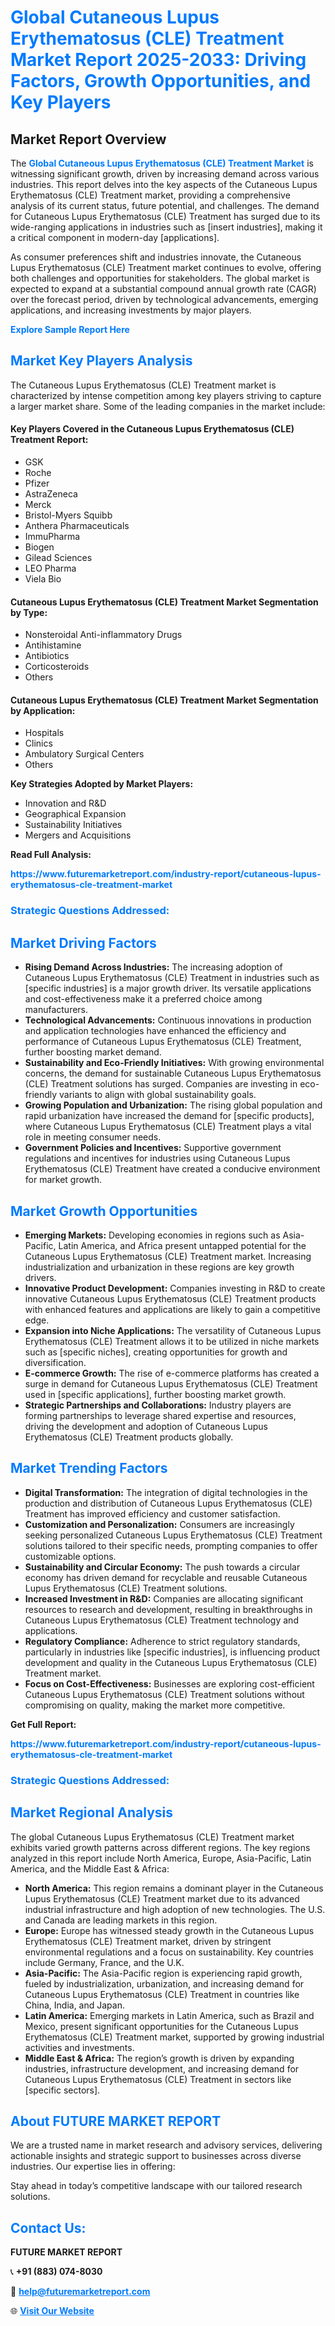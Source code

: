 <h1 style="color: #007BFF;">Global Cutaneous Lupus Erythematosus (CLE) Treatment Market Report 2025-2033: Driving Factors, Growth Opportunities, and Key Players</h1>

<section id="overview">
<h2>Market Report Overview</h2>
<p>The <a href="https://www.futuremarketreport.com/industry-report/cutaneous-lupus-erythematosus-cle-treatment-market" style="color: #007BFF; text-decoration: none;"><strong>Global Cutaneous Lupus Erythematosus (CLE) Treatment Market</strong></a> is witnessing significant growth, driven by increasing demand across various industries. This report delves into the key aspects of the Cutaneous Lupus Erythematosus (CLE) Treatment market, providing a comprehensive analysis of its current status, future potential, and challenges. The demand for Cutaneous Lupus Erythematosus (CLE) Treatment has surged due to its wide-ranging applications in industries such as [insert industries], making it a critical component in modern-day [applications].</p>
<p>As consumer preferences shift and industries innovate, the Cutaneous Lupus Erythematosus (CLE) Treatment market continues to evolve, offering both challenges and opportunities for stakeholders. The global market is expected to expand at a substantial compound annual growth rate (CAGR) over the forecast period, driven by technological advancements, emerging applications, and increasing investments by major players.</p>
</section>

<section id="overview">
<p><a href="https://www.futuremarketreport.com/request-sample/reportId=27808" style="color: #007BFF; text-decoration: none;"><strong>Explore Sample Report Here</strong></a></p>
</section>

<section id="key-players">
<h2 style="color: #007BFF;">Market Key Players Analysis</h2>
<p>The Cutaneous Lupus Erythematosus (CLE) Treatment market is characterized by intense competition among key players striving to capture a larger market share. Some of the leading companies in the market include:</p>
<h4>Key Players Covered in the Cutaneous Lupus Erythematosus (CLE) Treatment Report:</h4>
<ul><li>GSK</li><li>Roche</li><li>Pfizer</li><li>AstraZeneca</li><li>Merck</li><li>Bristol-Myers Squibb</li><li>Anthera Pharmaceuticals</li><li>ImmuPharma</li><li>Biogen</li><li>Gilead Sciences</li><li>LEO Pharma</li><li>Viela Bio</li></ul>
<h4>Cutaneous Lupus Erythematosus (CLE) Treatment Market Segmentation by Type:</h4>
<ul><li>Nonsteroidal Anti-inflammatory Drugs</li><li>Antihistamine</li><li>Antibiotics</li><li>Corticosteroids</li><li>Others</li></ul>

<h4>Cutaneous Lupus Erythematosus (CLE) Treatment Market Segmentation by Application:</h4>
<ul><li>Hospitals</li><li>Clinics</li><li>Ambulatory Surgical Centers</li><li>Others</li></ul>
<p><strong>Key Strategies Adopted by Market Players:</strong></p>
<ul>
<li>Innovation and R&D</li>
<li>Geographical Expansion</li>
<li>Sustainability Initiatives</li>
<li>Mergers and Acquisitions</li>
</ul>
</section>

<section>
<p><strong>Read Full Analysis: </strong></p><a href="https://www.futuremarketreport.com/industry-report/cutaneous-lupus-erythematosus-cle-treatment-market" style="color: #007BFF; text-decoration: none;"><strong>https://www.futuremarketreport.com/industry-report/cutaneous-lupus-erythematosus-cle-treatment-market</strong></a>
<h3 style="color: #007BFF;">Strategic Questions Addressed:</h3>
</section>

<section id="driving-factors">
<h2 style="color: #007BFF;">Market Driving Factors</h2>
<ul>
<li><strong>Rising Demand Across Industries:</strong> The increasing adoption of Cutaneous Lupus Erythematosus (CLE) Treatment in industries such as [specific industries] is a major growth driver. Its versatile applications and cost-effectiveness make it a preferred choice among manufacturers.</li>
<li><strong>Technological Advancements:</strong> Continuous innovations in production and application technologies have enhanced the efficiency and performance of Cutaneous Lupus Erythematosus (CLE) Treatment, further boosting market demand.</li>
<li><strong>Sustainability and Eco-Friendly Initiatives:</strong> With growing environmental concerns, the demand for sustainable Cutaneous Lupus Erythematosus (CLE) Treatment solutions has surged. Companies are investing in eco-friendly variants to align with global sustainability goals.</li>
<li><strong>Growing Population and Urbanization:</strong> The rising global population and rapid urbanization have increased the demand for [specific products], where Cutaneous Lupus Erythematosus (CLE) Treatment plays a vital role in meeting consumer needs.</li>
<li><strong>Government Policies and Incentives:</strong> Supportive government regulations and incentives for industries using Cutaneous Lupus Erythematosus (CLE) Treatment have created a conducive environment for market growth.</li>
</ul>
</section>

<section id="growth-opportunities">
<h2 style="color: #007BFF;">Market Growth Opportunities</h2>
<ul>
<li><strong>Emerging Markets:</strong> Developing economies in regions such as Asia-Pacific, Latin America, and Africa present untapped potential for the Cutaneous Lupus Erythematosus (CLE) Treatment market. Increasing industrialization and urbanization in these regions are key growth drivers.</li>
<li><strong>Innovative Product Development:</strong> Companies investing in R&D to create innovative Cutaneous Lupus Erythematosus (CLE) Treatment products with enhanced features and applications are likely to gain a competitive edge.</li>
<li><strong>Expansion into Niche Applications:</strong> The versatility of Cutaneous Lupus Erythematosus (CLE) Treatment allows it to be utilized in niche markets such as [specific niches], creating opportunities for growth and diversification.</li>
<li><strong>E-commerce Growth:</strong> The rise of e-commerce platforms has created a surge in demand for Cutaneous Lupus Erythematosus (CLE) Treatment used in [specific applications], further boosting market growth.</li>
<li><strong>Strategic Partnerships and Collaborations:</strong> Industry players are forming partnerships to leverage shared expertise and resources, driving the development and adoption of Cutaneous Lupus Erythematosus (CLE) Treatment products globally.</li>
</ul>
</section>

<section id="trending-factors">
<h2 style="color: #007BFF;">Market Trending Factors</h2>
<ul>
<li><strong>Digital Transformation:</strong> The integration of digital technologies in the production and distribution of Cutaneous Lupus Erythematosus (CLE) Treatment has improved efficiency and customer satisfaction.</li>
<li><strong>Customization and Personalization:</strong> Consumers are increasingly seeking personalized Cutaneous Lupus Erythematosus (CLE) Treatment solutions tailored to their specific needs, prompting companies to offer customizable options.</li>
<li><strong>Sustainability and Circular Economy:</strong> The push towards a circular economy has driven demand for recyclable and reusable Cutaneous Lupus Erythematosus (CLE) Treatment solutions.</li>
<li><strong>Increased Investment in R&D:</strong> Companies are allocating significant resources to research and development, resulting in breakthroughs in Cutaneous Lupus Erythematosus (CLE) Treatment technology and applications.</li>
<li><strong>Regulatory Compliance:</strong> Adherence to strict regulatory standards, particularly in industries like [specific industries], is influencing product development and quality in the Cutaneous Lupus Erythematosus (CLE) Treatment market.</li>
<li><strong>Focus on Cost-Effectiveness:</strong> Businesses are exploring cost-efficient Cutaneous Lupus Erythematosus (CLE) Treatment solutions without compromising on quality, making the market more competitive.</li>
</ul>
</section>

<section>
<p><strong>Get Full Report: </strong></p><a href="https://www.futuremarketreport.com/industry-report/cutaneous-lupus-erythematosus-cle-treatment-market" style="color: #007BFF; text-decoration: none;"><strong>https://www.futuremarketreport.com/industry-report/cutaneous-lupus-erythematosus-cle-treatment-market</strong></a>
<h3 style="color: #007BFF;">Strategic Questions Addressed:</h3>
</section>


<section id="regional-analysis">
<h2 style="color: #007BFF;">Market Regional Analysis</h2>
<p>The global Cutaneous Lupus Erythematosus (CLE) Treatment market exhibits varied growth patterns across different regions. The key regions analyzed in this report include North America, Europe, Asia-Pacific, Latin America, and the Middle East & Africa:</p>
<ul>
<li><strong>North America:</strong> This region remains a dominant player in the Cutaneous Lupus Erythematosus (CLE) Treatment market due to its advanced industrial infrastructure and high adoption of new technologies. The U.S. and Canada are leading markets in this region.</li>
<li><strong>Europe:</strong> Europe has witnessed steady growth in the Cutaneous Lupus Erythematosus (CLE) Treatment market, driven by stringent environmental regulations and a focus on sustainability. Key countries include Germany, France, and the U.K.</li>
<li><strong>Asia-Pacific:</strong> The Asia-Pacific region is experiencing rapid growth, fueled by industrialization, urbanization, and increasing demand for Cutaneous Lupus Erythematosus (CLE) Treatment in countries like China, India, and Japan.</li>
<li><strong>Latin America:</strong> Emerging markets in Latin America, such as Brazil and Mexico, present significant opportunities for the Cutaneous Lupus Erythematosus (CLE) Treatment market, supported by growing industrial activities and investments.</li>
<li><strong>Middle East & Africa:</strong> The region’s growth is driven by expanding industries, infrastructure development, and increasing demand for Cutaneous Lupus Erythematosus (CLE) Treatment in sectors like [specific sectors].</li>
</ul>
</section>

<footer>
<h2 style="color: #007BFF;">About FUTURE MARKET REPORT</h2>
<p>We are a trusted name in market research and advisory services, delivering actionable insights and strategic support to businesses across diverse industries. Our expertise lies in offering:</p>

<p>Stay ahead in today’s competitive landscape with our tailored research solutions.</p>

<h2 style="color: #007BFF;">Contact Us:</h2>
<p><strong>FUTURE MARKET REPORT</strong></p>
<p>📞 <strong>+91 (883) 074-8030</strong></p>
<p>📧 <strong><a href="mailto:help@futuremarketreport.com" style="color: #007BFF;">help@futuremarketreport.com</a></strong></p>
<p>🌐 <strong><a href="https://www.futuremarketreport.com/" style="color: #007BFF;">Visit Our Website</a></strong></p>
</footer>